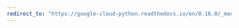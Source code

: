 ```yaml
---
redirect_to: "https://google-cloud-python.readthedocs.io/en/0.16.0/_modules/gcloud/logging/connection.html"
---
```

